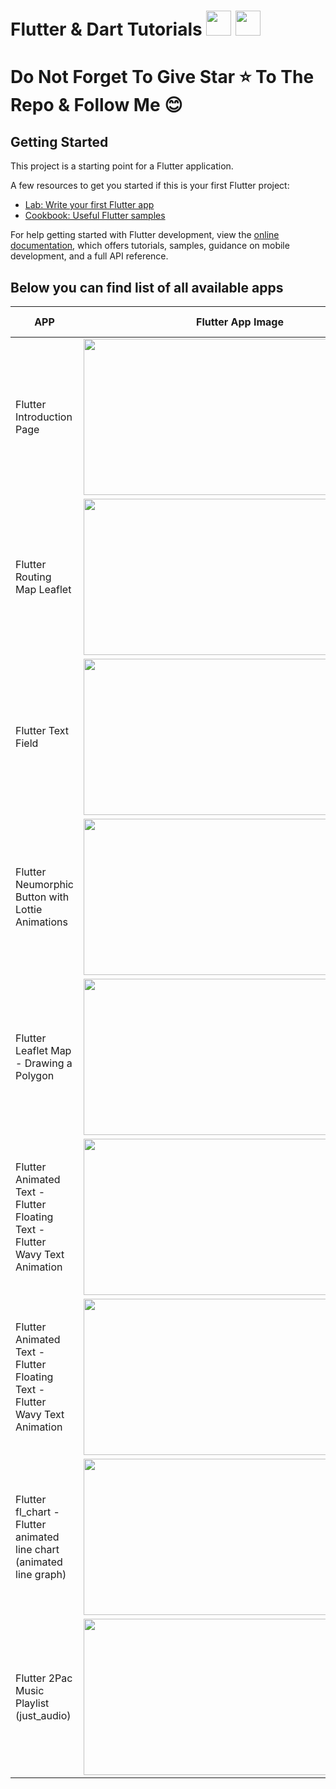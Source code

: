 # Flutter & Dart Tutorials <img src="https://miro.medium.com/max/1000/1*ilC2Aqp5sZd1wi0CopD1Hw.png" height="40" width="40" > <img src="https://upload.wikimedia.org/wikipedia/commons/7/7e/Dart-logo.png" height="40" width="40" >


# Do Not Forget To Give Star ⭐ To The Repo & Follow Me 😊


## Getting Started

This project is a starting point for a Flutter application.

A few resources to get you started if this is your first Flutter project:

- [Lab: Write your first Flutter app](https://docs.flutter.dev/get-started/codelab)
- [Cookbook: Useful Flutter samples](https://docs.flutter.dev/cookbook)

For help getting started with Flutter development, view the
[online documentation](https://docs.flutter.dev/), which offers tutorials,
samples, guidance on mobile development, and a full API reference.


## Below you can find list of all available apps 
| APP | Flutter App Image |<img src="https://www.freepnglogos.com/uploads/youtube-logo-hd-8.png" height="40" width="50" >| <img src="https://i.pinimg.com/736x/b5/1b/78/b51b78ecc9e5711274931774e433b5e6.jpg" height="40" width="40" > |
| ------ | ------ |------|------|
| Flutter Introduction Page | <img src="https://github.com/mehdihosseinimoghadam/MHM-Flutter-UI-UX-Tutorial/blob/main/Assets/inrto.png" height="250" width="500" > |[Link](https://www.youtube.com/watch?v=ewb5SbcyeKs)|[Link](https://github.com/mehdihosseinimoghadam/MHM-Flutter-UI-UX-Tutorial/tree/main/Flutter%20Introduction%20Page)|
| Flutter Routing Map Leaflet |  <img src="https://github.com/mehdihosseinimoghadam/MHM-Flutter-UI-UX-Tutorial/blob/main/Assets/routing.png" height="250" width="500" > |[Link](https://www.youtube.com/watch?v=ewb5SbcyeKs) | [Link](https://www.youtube.com/watch?v=y_4VMNgUgGM&t=547s)|[Link](https://github.com/mehdihosseinimoghadam/MHM-Flutter-UI-UX-Tutorial/tree/main/Flutter%20Routing%20Map%20Leaflet) |
| Flutter Text Field | <img src="https://github.com/mehdihosseinimoghadam/MHM-Flutter-UI-UX-Tutorial/blob/main/Assets/flutter%20text%20input.png" height="250" width="500" > |[Link](https://www.youtube.com/watch?v=ewb5SbcyeKs) | [Link](https://github.com/mehdihosseinimoghadam/MHM-Flutter-UI-UX-Tutorial/tree/main/Flutter%20Text%20Field)|
| Flutter Neumorphic Button with Lottie Animations | <img src="https://github.com/mehdihosseinimoghadam/MHM-Flutter-UI-UX-Tutorial/blob/main/Flutter%20%20Neumorphic%20Button%20with%20Lottie%20Animations/maxresdefault1.jpeg" height="250" width="500" > |[Link](https://www.youtube.com/watch?v=kskoZJgpsBU) | [Link](https://github.com/mehdihosseinimoghadam/MHM-Flutter-UI-UX-Tutorial/tree/main/Flutter%20%20Neumorphic%20Button%20with%20Lottie%20Animations)|
| Flutter Leaflet Map - Drawing a Polygon | <img src="https://github.com/mehdihosseinimoghadam/MHM-Flutter-UI-UX-Tutorial/blob/main/Flutter%20Leaflet%20Map%20-%20Drawing%20a%20Polygon/maxresdefault1.jpeg" height="250" width="500" > |[Link](https://www.youtube.com/watch?v=qf3V3HObLH8) | [Link](https://github.com/mehdihosseinimoghadam/MHM-Flutter-UI-UX-Tutorial/tree/main/Flutter%20Leaflet%20Map%20-%20Drawing%20a%20Polygon)|
| Flutter Animated Text - Flutter Floating Text - Flutter Wavy Text Animation | <img src="https://github.com/mehdihosseinimoghadam/MHM-Flutter-UI-UX-Tutorial/blob/main/Flutter%20Animated%20Text%20-%20%20Flutter%20Floating%20Text%20-%20Flutter%20Wavy%20Text%20Animation/maxresdefault.jpeg" height="250" width="500" > |[Link](https://www.youtube.com/watch?v=ctykcX6tC1A) | [Link](https://github.com/mehdihosseinimoghadam/MHM-Flutter-UI-UX-Tutorial/tree/main/Flutter%20Animated%20Text%20-%20%20Flutter%20Floating%20Text%20-%20Flutter%20Wavy%20Text%20Animation)|
| Flutter Animated Text - Flutter Floating Text - Flutter Wavy Text Animation | <img src="https://github.com/mehdihosseinimoghadam/MHM-Flutter-UI-UX-Tutorial/blob/main/Flutter%20fl_chart%20-%20Flutter%20line%20chart%20(line%20graph)/maxresdefault.jpeg" height="250" width="500" > |[Link](https://www.youtube.com/watch?v=D-vmDc0suxk) | [Link](https://github.com/mehdihosseinimoghadam/MHM-Flutter-UI-UX-Tutorial/tree/main/Flutter%20fl_chart%20-%20Flutter%20line%20chart%20(line%20graph))|
| Flutter fl_chart - Flutter animated line chart (animated line graph) | <img src="https://raw.githubusercontent.com/mehdihosseinimoghadam/MHM-Flutter-UI-UX-Tutorial/main/Flutter%20fl_chart%20-%20Flutter%20animated%20line%20chart%20(animated%20line%20graph)/animated_chart.jpeg" height="250" width="500" > |[Link](https://www.youtube.com/watch?v=Tg4VtUGlgkA) | [Link](https://github.com/mehdihosseinimoghadam/MHM-Flutter-UI-UX-Tutorial/tree/main/Flutter%20fl_chart%20-%20Flutter%20animated%20line%20chart%20(animated%20line%20graph))|
| Flutter 2Pac Music Playlist (just_audio) | <img src="https://github.com/mehdihosseinimoghadam/MHM-Flutter-UI-UX-Tutorial/blob/main/Flutter%202Pac%20Music%20Playlist%20(just_audio)/Purple%20and%20Orange%20Finance%20Sales%20Presentation%20(9).png" height="250" width="500" > |[Link](https://www.youtube.com/watch?v=yzpC0wPAOq4) | [Link](https://github.com/mehdihosseinimoghadam/MHM-Flutter-UI-UX-Tutorial/tree/main/Flutter%202Pac%20Music%20Playlist%20(just_audio))|







